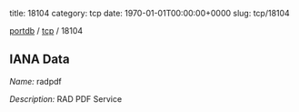 title: 18104
category: tcp
date: 1970-01-01T00:00:00+0000
slug: tcp/18104

[portdb](/) / [tcp](/category/tcp.html) / 18104


## IANA Data

_Name:_ radpdf

_Description:_ RAD PDF Service

